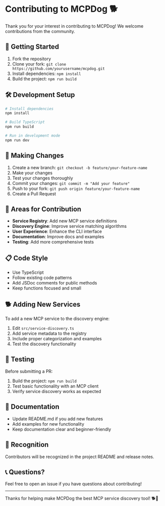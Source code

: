 # Contributing to MCPDog 🐕

Thank you for your interest in contributing to MCPDog! We welcome contributions from the community.

## 🚀 Getting Started

1. Fork the repository
2. Clone your fork: `git clone https://github.com/yourusername/mcpdog.git`
3. Install dependencies: `npm install`
4. Build the project: `npm run build`

## 🛠️ Development Setup

```bash
# Install dependencies
npm install

# Build TypeScript
npm run build

# Run in development mode
npm run dev
```

## 📝 Making Changes

1. Create a new branch: `git checkout -b feature/your-feature-name`
2. Make your changes
3. Test your changes thoroughly
4. Commit your changes: `git commit -m "Add your feature"`
5. Push to your fork: `git push origin feature/your-feature-name`
6. Create a Pull Request

## 🎯 Areas for Contribution

- **Service Registry**: Add new MCP service definitions
- **Discovery Engine**: Improve service matching algorithms
- **User Experience**: Enhance the CLI interface
- **Documentation**: Improve docs and examples
- **Testing**: Add more comprehensive tests

## 📋 Code Style

- Use TypeScript
- Follow existing code patterns
- Add JSDoc comments for public methods
- Keep functions focused and small

## 🐕 Adding New Services

To add a new MCP service to the discovery engine:

1. Edit `src/service-discovery.ts`
2. Add service metadata to the registry
3. Include proper categorization and examples
4. Test the discovery functionality

## 🧪 Testing

Before submitting a PR:

1. Build the project: `npm run build`
2. Test basic functionality with an MCP client
3. Verify service discovery works as expected

## 📖 Documentation

- Update README.md if you add new features
- Add examples for new functionality
- Keep documentation clear and beginner-friendly

## 🎉 Recognition

Contributors will be recognized in the project README and release notes.

## 📞 Questions?

Feel free to open an issue if you have questions about contributing!

---

Thanks for helping make MCPDog the best MCP service discovery tool! 🐕🦴